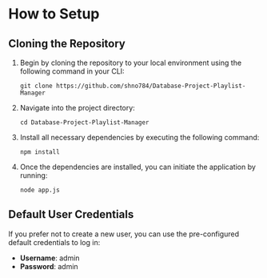# How to Setup

## Cloning the Repository

1. Begin by cloning the repository to your local environment using the following command in your CLI:

    ```cli
    git clone https://github.com/shno784/Database-Project-Playlist-Manager
    ```

2. Navigate into the project directory:

    ```cli
    cd Database-Project-Playlist-Manager
    ```

3. Install all necessary dependencies by executing the following command:

    ```cli
    npm install
    ```

4. Once the dependencies are installed, you can initiate the application by running:

    ```cli
    node app.js
    ```

## Default User Credentials

If you prefer not to create a new user, you can use the pre-configured default credentials to log in:

- **Username**: admin
- **Password**: admin
